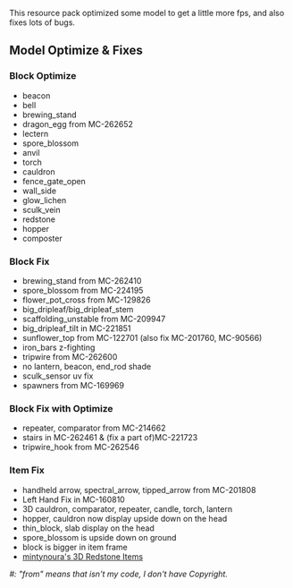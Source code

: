 This resource pack optimized some model to get a little more fps, and also fixes lots of bugs.

## Model Optimize & Fixes

### Block Optimize

- beacon
- bell
- brewing_stand
- dragon_egg from MC-262652
- lectern
- spore_blossom
- anvil
- torch
- cauldron
- fence_gate_open
- wall_side
- glow_lichen
- sculk_vein
- redstone
- hopper
- composter

### Block Fix

- brewing_stand from MC-262410
- spore_blossom from MC-224195
- flower_pot_cross from MC-129826
- big_dripleaf/big_dripleaf_stem
- scaffolding_unstable from MC-209947
- big_dripleaf_tilt in MC-221851
- sunflower_top from MC-122701 (also fix MC-201760, MC-90566)
- iron_bars z-fighting
- tripwire from MC-262600
- no lantern, beacon, end_rod shade
- sculk_sensor uv fix
- spawners from MC-169969

### Block Fix with Optimize

- repeater, comparator from MC-214662
- stairs in MC-262461 & (fix a part of)MC-221723
- tripwire_hook from MC-262546

### Item Fix

- handheld arrow, spectral_arrow, tipped_arrow from MC-201808
- Left Hand Fix in MC-160810
- 3D cauldron, comparator, repeater, candle, torch, lantern
- hopper, cauldron now display upside down on the head
- thin_block, slab display on the head
- spore_blossom is upside down on ground
- block is bigger in item frame
- [mintynoura's 3D Redstone Items](https://modrinth.com/resourcepack/3d-redstone-items-mintynoura)

_#: "from" means that isn't my code, I don't have Copyright._
